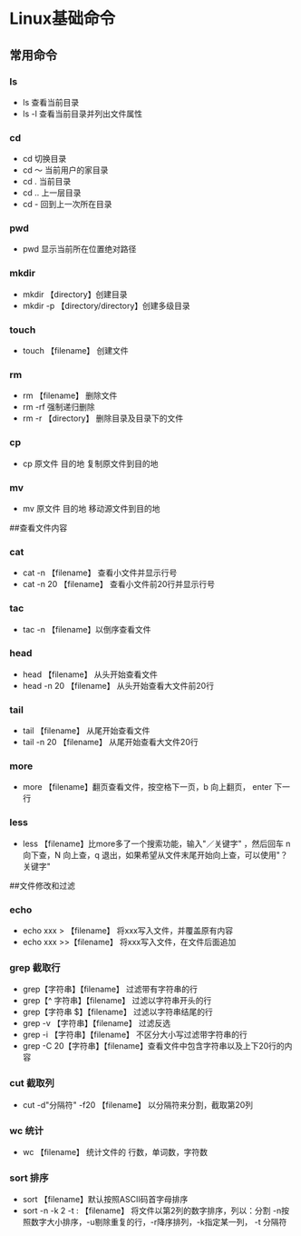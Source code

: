 # Linux基础命令

## 常用命令
### ls 
 * ls 查看当前目录
 * ls -l 查看当前目录并列出文件属性
### cd
 * cd 切换目录
 * cd ～ 当前用户的家目录
 * cd . 当前目录
 * cd .. 上一层目录
 * cd - 回到上一次所在目录
### pwd
 * pwd 显示当前所在位置绝对路径
### mkdir
 * mkdir 【directory】创建目录
 * mkdir -p 【directory/directory】创建多级目录
### touch
 * touch 【filename】 创建文件
### rm
 * rm 【filename】 删除文件
 * rm -rf 强制递归删除
 * rm -r 【directory】 删除目录及目录下的文件
### cp
 * cp 原文件 目的地 复制原文件到目的地
### mv
 * mv 原文件 目的地 移动源文件到目的地

##查看文件内容
### cat
 * cat -n 【filename】  查看小文件并显示行号
 * cat -n 20 【filename】 查看小文件前20行并显示行号
### tac
 * tac -n 【filename】以倒序查看文件 
### head
 * head 【filename】 从头开始查看文件
 * head -n 20 【filename】 从头开始查看大文件前20行
### tail
 * tail 【filename】 从尾开始查看文件
 * tail -n 20 【filename】 从尾开始查看大文件20行
### more
 * more 【filename】翻页查看文件，按空格下一页，b 向上翻页， enter 下一行
### less
 * less 【filename】比more多了一个搜索功能，输入"／关键字" ，然后回车
 n 向下查，N 向上查，q 退出，如果希望从文件末尾开始向上查，可以使用"？关键字"

##文件修改和过滤
### echo
 * echo xxx > 【filename】 将xxx写入文件，并覆盖原有内容
 * echo xxx >>【filename】 将xxx写入文件，在文件后面追加
### grep 截取行
 * grep【字符串】【filename】 过滤带有字符串的行
 * grep【^ 字符串】【filename】 过滤以字符串开头的行
 * grep【字符串 $】【filename】 过滤以字符串结尾的行
 * grep -v 【字符串】【filename】 过滤反选
 * grep -i 【字符串】【filename】 不区分大小写过滤带字符串的行
 * grep -C 20【字符串】【filename】查看文件中包含字符串以及上下20行的内容
### cut 截取列
 * cut -d"分隔符" -f20 【filename】 以分隔符来分割，截取第20列
### wc 统计
 * wc 【filename】 统计文件的 行数，单词数，字符数
### sort 排序
 * sort 【filename】默认按照ASCII码首字母排序
 * sort -n -k 2 -t : 【filename】
 将文件以第2列的数字排序，列以：分割
 -n按照数字大小排序，-u剔除重复的行，-r降序排列，-k指定某一列，
 -t 分隔符  
 
 
 
 
 
 
 
 
 
 
 
 
 
 
 
 
 
 
 
 